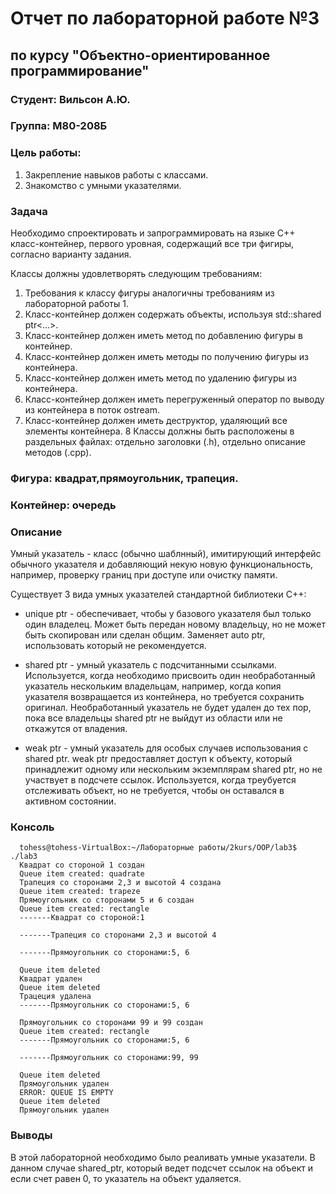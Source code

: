 # Отчет по лабораторной работе №3
## по курсу "Объектно-ориентированное программирование"

### Студент: Вильсон А.Ю.
### Группа: М80-208Б

### Цель работы:
1. Закрепление навыков работы с классами.
2. Знакомство с умными указателями.

### Задача
Необходимо спроектировать и запрограммировать на языке C++ класс-контейнер, первого уровная, содержащий все три фигиры, согласно варианту задания.

Классы должны удовлетворять следующим требованиям:

1. Требования к классу фигуры аналогичны требованиям из лабораторной работы 1.
2. Класс-контейнер должен содержать объекты, используя std::shared ptr<...>.
3. Класс-контейнер должен иметь метод по добавлению фигуры в контейнер.
4. Класс-контейнер должен иметь методы по получению фигуры из контейнера.
5. Класс-контейнер должен иметь метод по удалению фигуры из контейнера.
6. Класс-контейнер должен иметь перегруженный оператор по выводу из контейнера в поток ostream.
7. Класс-контейнер должен иметь деструктор, удаляющий все элементы контейнера.
8  Классы должны быть расположены в раздельных файлах: отдельно заголовки (.h), отдельно описание методов (.cpp).

### Фигура: квадрат,прямоугольник, трапеция.
### Контейнер: очередь

### Описание
Умный указатель - класс (обычно шаблнный), имитирующий интерфейс обычного указателя и добавляющий некую новую функциональность, например, проверку границ при доступе или очистку памяти.

Существует 3 вида умных указателей стандартной библиотеки C++:

* unique ptr - обеспечивает, чтобы у базового указателя был только один владелец. Может быть передан новому владельцу, но не может быть скопирован или сделан общим. Заменяет auto ptr, использовать который не рекомендуется.

* shared ptr - умный указатель с подсчитанными ссылками. Используется, когда необходимо присвоить один необработанный указатель нескольким владельцам, например, когда копия указателя возвращается из контейнера, но требуется сохранить оригинал. Необработанный указатель не будет удален до тех пор, пока все владельцы shared ptr не выйдут из области или не откажутся от владения.

* weak ptr - умный указатель для особых случаев использования с shared ptr. weak ptr предоставляет доступ к объекту, который принадлежит одному или нескольким экземплярам shared ptr, но не участвует в подсчете ссылок. Используется, когда треубуется отслеживать объект, но не требуется, чтобы он оставался в активном состоянии.

### Консоль
      tohess@tohess-VirtualBox:~/Лабораторные работы/2kurs/OOP/lab3$ ./lab3
      Квадрат со стороной 1 создан
      Queue item created: quadrate
      Трапеция со сторонами 2,3 и высотой 4 создана
      Queue item created: trapeze
      Прямоугольник со сторонами 5 и 6 создан
      Queue item created: rectangle
      -------Квадрат со стороной:1

      -------Трапеция со сторонами 2,3 и высотой 4

      -------Прямоугольник со сторонами:5, 6

      Queue item deleted
      Квадрат удален
      Queue item deleted
      Трацеция удалена
      -------Прямоугольник со сторонами:5, 6

      Прямоугольник со сторонами 99 и 99 создан
      Queue item created: rectangle
      -------Прямоугольник со сторонами:5, 6

      -------Прямоугольник со сторонами:99, 99

      Queue item deleted
      Прямоугольник удален
      ERROR: QUEUE IS EMPTY
      Queue item deleted
      Прямоугольник удален

### Выводы

В этой лабораторной необходимо было реаливать умные указатели. В данном случае shared_ptr, который ведет подсчет ссылок на объект и если счет равен 0, то указатель на объект удаляется.
